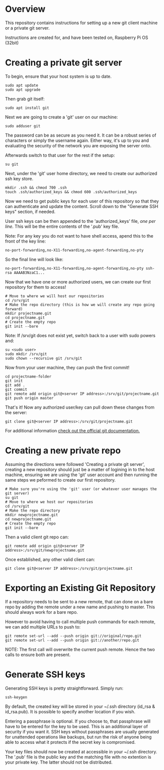 # Overview
This repository contains instructions for setting up a new git client machine or a private git server.

Instructions are created for, and have been tested on, Raspberry Pi OS (32bit)

# Creating a private git server
To begin, ensure that your host system is up to date.
```
sudo apt update
sudo apt upgrade
```

Then grab git itself:
```
sudo apt install git
```

Next we are going to create a 'git' user on our machine:
```
sudo adduser git
```
The password can be as secure as you need it. It can be a robust series of characters or simply the username again. Either way, it's up to you and evaluating the security of the network you are exposing the server onto.

Afterwards switch to that user for the rest if the setup:
```
su git
```

Next, under the 'git' user home directory, we need to create our authorized ssh key store.
```
mkdir .ssh && chmod 700 .ssh
touch .ssh/authorized_keys && chmod 600 .ssh/authorized_keys
```
Now we need to get public keys for each user of this repository so that they can authenticate and update the content. Scroll down to the "Generate SSH keys" section, if needed.

User ssh keys can be then appended to the 'authorized_keys' file, *one per line.* This will be the entire contents of the '.pub' key file.

Note: For any key you do not want to have shell access, apend this to the front of the key line:
```
no-port-forwarding,no-X11-forwarding,no-agent-forwarding,no-pty
```
So the final line will look like:
```
no-port-forwarding,no-X11-forwarding,no-agent-forwarding,no-pty ssh-rsa AAAAB3NzaC1...
```

Now that we have one or more authorized users, we can create our first repository for them to access!
```
# Move to where we will host our repositories
cd /srv/git
# Make the repo directory (this is how we will create any repo going forward)
mkdir projectname.git
cd projectname.git
# Create the empty repo
git init --bare
```
Note: If /srv/git does not exist yet, switch back to a user with sudo powers and:
```
su <sudo user>
sudo mkdir /srv/git
sudo chown --recursive git /srv/git
```

Now from your user machine, they can push the first commit!
```
cd projectname-folder
git init
git add .
git commit
git remote add origin git@<server IP address>:/srv/git/projectname.git
git push origin master
```

That's it! Now any authorized user/key can pull down these changes from the server:
```
git clone git@<server IP address>:/srv/git/projectname.git
```

For additional information [check out the official git documentation.](https://git-scm.com/book/en/v2/Git-on-the-Server-Setting-Up-the-Server)

# Creating a new private repo
Assuming the directions were followed 'Creating a private git server', creating a new repository should just be a matter of logining in to the host machine, ensuring we are using the 'git' user account and then running the same steps we peformed to create our first repository.

```
# Make sure you're using the 'git' user (or whatever user manages the git server)
su git
# Move to where we host our repositories
cd /srv/git
# Make the repo directory
mkdir newprojectname.git
cd newprojectname.git
# Create the empty repo
git init --bare
```

Then a valid client git repo can:
```
git remote add origin git@<server IP address>:/srv/git/newprojectname.git
```

Once established, any other valid client can:
```
git clone git@<server IP address>:/srv/git/projectname.git
```
# Exporting an Existing Git Repository

If a repository needs to be sent to a new remote, that can done on a bare repo by adding the remote under a new name and pushing to master. This should always work for a bare repo.

However to avoid having to call multiple push commands for each remote, we can add multiple URLs to push to:
```
git remote set-url --add --push origin git://original/repo.git
git remote set-url --add --push origin git://another/repo.git
```
NOTE: The first call will overwrite the current push remote. Hence the two calls to ensure both are present.

# Generate SSH keys
Generating SSH keys is pretty straightforward. Simply run:
```
ssh-keygen
```
By default, the created key will be stored in your ~/.ssh directory (id_rsa & id_rsa.pub). It is possible to specify another location if you wish. 

Entering a passphrase is optional. If you choose to, that passphrase will have to be entered for the key to be used. This is an additional layer of security if you want it. SSH keys without passphrases are usually generated for unattended operations like backups, but run the risk of anyone being able to access what it protects if the secret key is compromised.

Your key files should now be created at accessible in your ~/.ssh directory. The '.pub' file is the public key and the matching file with no extention is your private key. The latter should not be distributed.